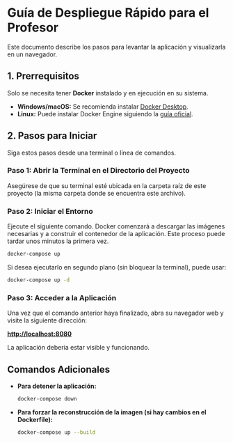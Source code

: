 # Guía de Despliegue Rápido para el Profesor

Este documento describe los pasos para levantar la aplicación y visualizarla en un navegador.

## 1. Prerrequisitos

Solo se necesita tener **Docker** instalado y en ejecución en su sistema.

- **Windows/macOS:** Se recomienda instalar [Docker Desktop](https://www.docker.com/products/docker-desktop/).
- **Linux:** Puede instalar Docker Engine siguiendo la [guía oficial](https://docs.docker.com/engine/install/).

## 2. Pasos para Iniciar

Siga estos pasos desde una terminal o línea de comandos.

### Paso 1: Abrir la Terminal en el Directorio del Proyecto

Asegúrese de que su terminal esté ubicada en la carpeta raíz de este proyecto (la misma carpeta donde se encuentra este archivo).

### Paso 2: Iniciar el Entorno

Ejecute el siguiente comando. Docker comenzará a descargar las imágenes necesarias y a construir el contenedor de la aplicación. Este proceso puede tardar unos minutos la primera vez.

```bash
docker-compose up
```

Si desea ejecutarlo en segundo plano (sin bloquear la terminal), puede usar:

```bash
docker-compose up -d
```

### Paso 3: Acceder a la Aplicación

Una vez que el comando anterior haya finalizado, abra su navegador web y visite la siguiente dirección:

[**http://localhost:8080**](http://localhost:8080)

La aplicación debería estar visible y funcionando.

## Comandos Adicionales

- **Para detener la aplicación:**
  ```bash
  docker-compose down
  ```
- **Para forzar la reconstrucción de la imagen (si hay cambios en el Dockerfile):**
  ```bash
  docker-compose up --build
  ```
